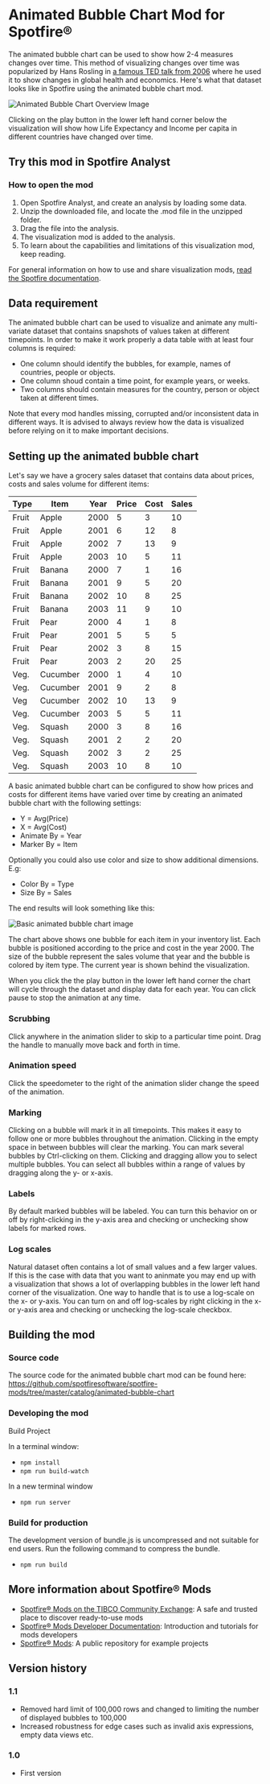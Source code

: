 # Animated Bubble Chart Mod for Spotfire®
The animated bubble chart can be used to show how 2-4 measures changes over time. This method of visualizing changes over time was popularized by Hans Rosling in [a famous TED talk from 2006](https://www.ted.com/talks/hans_rosling_the_best_stats_you_ve_ever_seen) where he used it to show changes in global health and economics. Here's what that dataset looks like in Spotfire using the animated bubble chart mod.

![Animated Bubble Chart Overview Image](images/animated-bubble-chart-overview.png)

Clicking on the play button in the lower left hand corner below the visualization will show how Life Expectancy and Income per capita in different countries have changed over time.

## Try this mod in Spotfire Analyst

### How to open the mod
1. Open Spotfire Analyst, and create an analysis by loading some data.
2. Unzip the downloaded file, and locate the .mod file in the unzipped folder.
3. Drag the file into the analysis.
4. The visualization mod is added to the analysis.
5. To learn about the capabilities and limitations of this visualization mod, keep reading.

For general information on how to use and share visualization mods, [read the Spotfire documentation](https://docs.tibco.com/pub/sfire-analyst/11.0.0/doc/html/en-US/TIB_sfire-analyst_UsersGuide/index.htm?_ga=2.41319073.2072719993.1606728875-1950738096.1600074380#t=modvis%2Fmodvis_how_to_use_a_visualization_mod.htm).

## Data requirement
The animated bubble chart can be used to visualize and animate any multi-variate dataset that contains snapshots of values taken at different timepoints. In order to make it work properly a data table with at least four columns is required: 

- One column should identify the bubbles, for example, names of countries, people or objects.
- One column shoud contain a time point, for example years, or weeks.
- Two columns should contain measures for the country, person or object taken at different times.

Note that every mod handles missing, corrupted and/or inconsistent data in different ways. It is advised to always review how the data is visualized before relying on it to make important decisions.

## Setting up the animated bubble chart
Let's say we have a grocery sales dataset that contains data about prices, costs and sales volume for different items: 

Type   | Item     | Year | Price | Cost | Sales
-------|----------|------|-------|------|------------
Fruit  |Apple     | 2000 | 5     | 3    | 10
Fruit  |Apple     | 2001 | 6     | 12   | 8
Fruit  |Apple     | 2002 | 7     | 13   | 9
Fruit  |Apple     | 2003 | 10    | 5    | 11
Fruit  |Banana    | 2000 | 7     | 1    | 16
Fruit  |Banana    | 2001 | 9     | 5    | 20
Fruit  |Banana    | 2002 | 10    | 8    | 25
Fruit  |Banana    | 2003 | 11    | 9    | 10
Fruit  |Pear      | 2000 | 4     | 1    | 8
Fruit  |Pear      | 2001 | 5     | 5    | 5
Fruit  |Pear      | 2002 | 3     | 8    | 15
Fruit  |Pear      | 2003 | 2     | 20   | 25
Veg.   |Cucumber  | 2000 | 1     | 4    | 10
Veg.   |Cucumber  | 2001 | 9     | 2    | 8
Veg    |Cucumber  | 2002 | 10    | 13   | 9
Veg.   |Cucumber  | 2003 | 5     | 5    | 11
Veg.   |Squash    | 2000 | 3     | 8    | 16
Veg.   |Squash    | 2001 | 2     | 2    | 20
Veg.   |Squash    | 2002 | 3     | 2    | 25
Veg.   |Squash    | 2003 | 10    | 8    | 10

A basic animated bubble chart can be configured to show how prices and costs for different items have varied over time by creating an animated bubble chart with the following settings:

- Y = Avg(Price)
- X = Avg(Cost)
- Animate By = Year
- Marker By = Item

Optionally you could also use color and size to show additional dimensions. E.g:

- Color By = Type
- Size By = Sales

The end results will look something like this: 

![Basic animated bubble chart image](images/Basic%20Animated%20Bubble%20Chart.png)

The chart above shows one bubble for each item in your inventory list. Each bubble is positioned according to the price and cost in the year 2000. The size of the bubble represent the sales volume that year and the bubble is colored by item type. The current year is shown behind the visualization.

When you click the the play button in the lower left hand corner the chart will cycle through the dataset and display data for each year. You can click pause to stop the animation at any time. 

### Scrubbing

Click anywhere in the animation slider to skip to a particular time point. Drag the handle to manually move back and forth in time. 

### Animation speed

Click the speedometer to the right of the animation slider change the speed of the animation. 

### Marking

Clicking on a bubble will mark it in all timepoints. This makes it easy to follow one or more bubbles throughout the animation. Clicking in the empty space in between bubbles will clear the marking. You can mark several bubbles by Ctrl-clicking on them. Clicking and dragging allow you to select multiple bubbles. You can select all bubbles within a range of values by dragging along the y- or x-axis. 

### Labels

By default marked bubbles will be labeled. You can turn this behavior on or off by right-clicking in the y-axis area and checking or unchecking show labels for marked rows.

### Log scales

Natural dataset often contains a lot of small values and a few larger values. If this is the case with data that you want to aninmate you may end up with a visualization that shows a lot of overlapping bubbles in the lower left hand corner of the visualization. One way to handle that is to use a log-scale on the x- or y-axis. You can turn on and off log-scales by right clicking in the x- or y-axis area and checking or unchecking the log-scale checkbox.

## Building the mod

### Source code

The source code for the animated bubble chart mod can be found here: https://github.com/spotfiresoftware/spotfire-mods/tree/master/catalog/animated-bubble-chart

### Developing the mod

Build Project

In a terminal window:

- `npm install`
- `npm run build-watch`

In a new terminal window

- `npm run server`

### Build for production

The development version of bundle.js is uncompressed and not suitable for end users. Run the following command to compress the bundle.
- `npm run build`

## More information about Spotfire® Mods

- [Spotfire® Mods on the TIBCO Community Exchange](https://community.tibco.com/exchange): A safe and trusted place to discover ready-to-use mods
- [Spotfire® Mods Developer Documentation](https://spotfiresoftware.github.io/spotfire-mods/docs/): Introduction and tutorials for mods developers
- [Spotfire® Mods](https://github.com/spotfiresoftware/spotfire-mods/releases/latest): A public repository for example projects

## Version history

### 1.1

- Removed hard limit of 100,000 rows and changed to limiting the number of displayed bubbles to 100,000
- Increased robustness for edge cases such as invalid axis expressions, empty data views etc.

### 1.0

- First version
